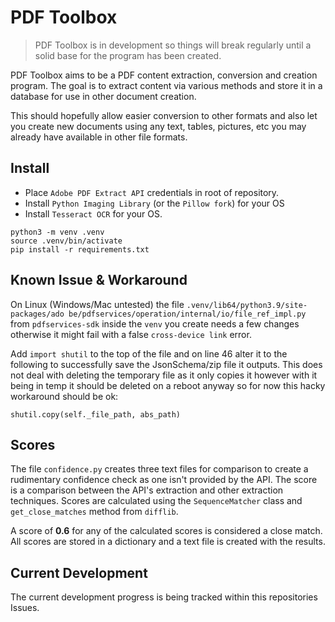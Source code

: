 # PDF Toolbox
> PDF Toolbox is in development so things will break regularly until a solid base for 
> the program has been created.

PDF Toolbox aims to be a PDF content extraction, conversion and creation program. The 
goal is to extract content via various methods and store it in a database for use in 
other document creation. 

This should hopefully allow easier conversion to other formats and also let you 
create new documents using any text, tables, pictures, etc you may already have 
available in other file formats.

## Install
- Place `Adobe PDF Extract API` credentials in root of repository.
- Install `Python Imaging Library` (or the `Pillow fork`) for your OS
- Install `Tesseract OCR` for your OS.

```
python3 -m venv .venv
source .venv/bin/activate
pip install -r requirements.txt
```

## Known Issue & Workaround
On Linux (Windows/Mac untested) the file `.venv/lib64/python3.9/site-packages/ado
be/pdfservices/operation/internal/io/file_ref_impl.py` from `pdfservices-sdk` 
inside the `venv` you create needs a few changes otherwise it might fail with a 
false `cross-device link` error.

Add `import shutil` to the top of the file and on line 46 alter it to the 
following to successfully save the JsonSchema/zip file it outputs. This does not 
deal with deleting the temporary file as it only copies it however with it being 
in temp it should be deleted on a reboot anyway so for now this hacky workaround 
should be ok:

```
shutil.copy(self._file_path, abs_path)
```

## Scores
The file `confidence.py` creates three text files for comparison to create a 
rudimentary confidence check as one isn't provided by the API. The score is a 
comparison between the API's extraction and other extraction techniques. Scores 
are calculated using the `SequenceMatcher` class and `get_close_matches` method 
from `difflib`. 

A score of **0.6** for any of the calculated scores is considered a close match. 
All scores are stored in a dictionary and a text file is created with the 
results.

## Current Development
The current development progress is being tracked within this repositories 
Issues.
